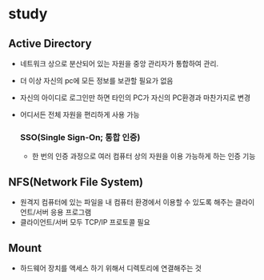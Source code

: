 study
======
## Active Directory
- 네트워크 상으로 분산되어 있는 자원을 중앙 관리자가 통합하여 관리.
- 더 이상 자신의 pc에 모든 정보를 보관할 필요가 없음
- 자신의 아이디로 로그인만 하면 타인의 PC가 자신의 PC환경과 마찬가지로 변경
- 어디서든 전체 자원을 편리하게 사용 가능
  
  ### SSO(Single Sign-On; 통합 인증)
  - 한 번의 인증 과정으로 여러 컴퓨터 상의 자원을 이용 가능하게 하는 인증 기능

## NFS(Network File System)
- 원격지 컴퓨터에 있는 파일을 내 컴퓨터 환경에서 이용할 수 있도록 해주는 클라이언트/서버 응용 프로그램
- 클라이언트/서버 모두 TCP/IP 프로토콜 필요

## Mount
- 하드웨어 장치를 액세스 하기 위해서 디렉토리에 연결해주는 것

